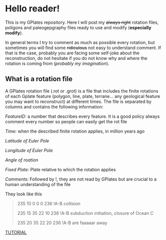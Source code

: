 
# **Hello reader!**

This is my GPlates repository. Here I will post my ~~always right~~ rotation files, poligons and paleogepgraphy files ready to use and modify (**especially modify**).

In general terms I try to comment as much as possible every rotation, but sometimes you will find some ~~ridiculous~~ not easy to understand comment. If that is the case, probably you are facing some self-joke about the reconstruction, do not hesitate if you do not know why and where the rotation is coming from (*probably my imagination*).

## What is a rotation file
A GPlates rotation file (.rot or .grot) is a file that includes the finite rotations of each Gplate feature (polygon, line, plate, terrane... any geological feature you may want to reconstruct) at different times. The file is separated by columns and contains the following information:

*FeatureID:* a number that describes every feature. It is a good policy always comment every number so people can easily get the rot file

*Time:* when the described finite rotation applies, in million years ago

*Latitude of Euler Pole*

*Longitude of Euler Pole*

*Angle of roation*

*Fixed Plate:* Plate relative to which the rotation applies

*Comments:* Followed by !, they are not read by GPlates but are crucial to a human understanding of the file

They look like this

>235 10 0 0 0 236 !A-B collision
>
>235 15 35 22 10 236 !A-B subduction initiation, closure of Ocean C 
>
>235 20 35 22 20 236 !A-B are faaaaar away 

[TUTORIAL](http://www.earthbyte.org/Resources/GPlates_tutorials/All_Tutorials/GPlates_Rotations1_Tutorial.html)

